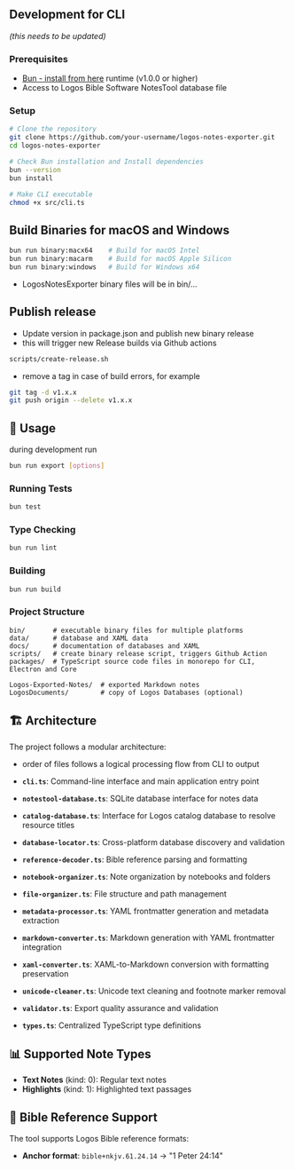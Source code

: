 ## Development for CLI

*(this needs to be updated)*

### Prerequisites

- [Bun - install from here](https://bun.sh/) runtime (v1.0.0 or higher)
- Access to Logos Bible Software NotesTool database file

### Setup

```bash
# Clone the repository
git clone https://github.com/your-username/logos-notes-exporter.git
cd logos-notes-exporter

# Check Bun installation and Install dependencies
bun --version
bun install

# Make CLI executable
chmod +x src/cli.ts
```

## Build Binaries for macOS and Windows

```sh
bun run binary:macx64    # Build for macOS Intel
bun run binary:macarm    # Build for macOS Apple Silicon  
bun run binary:windows   # Build for Windows x64
```

- LogosNotesExporter binary files will be in bin/...

## Publish release

- Update version in package.json and publish new binary release
- this will trigger new Release builds via Github actions

```sh
scripts/create-release.sh
```

- remove a tag in case of build errors, for example

```sh
git tag -d v1.x.x
git push origin --delete v1.x.x
```

## 📖 Usage

during development run

```sh
bun run export [options]
```

### Running Tests

```bash
bun test
```

### Type Checking

```bash
bun run lint
```

### Building

```bash
bun run build
```

### Project Structure

```
bin/       # executable binary files for multiple platforms
data/      # database and XAML data
docs/      # documentation of databases and XAML
scripts/   # create binary release script, triggers Github Action
packages/  # TypeScript source code files in monorepo for CLI, Electron and Core

Logos-Exported-Notes/  # exported Markdown notes  
LogosDocuments/        # copy of Logos Databases (optional)
```

## 🏗 Architecture

The project follows a modular architecture:

- order of files follows a logical processing flow from CLI to output

- **`cli.ts`**: Command-line interface and main application entry point
- **`notestool-database.ts`**: SQLite database interface for notes data
- **`catalog-database.ts`**: Interface for Logos catalog database to resolve resource titles
- **`database-locator.ts`**: Cross-platform database discovery and validation
- **`reference-decoder.ts`**: Bible reference parsing and formatting
- **`notebook-organizer.ts`**: Note organization by notebooks and folders
- **`file-organizer.ts`**: File structure and path management
- **`metadata-processor.ts`**: YAML frontmatter generation and metadata extraction
- **`markdown-converter.ts`**: Markdown generation with YAML frontmatter integration
- **`xaml-converter.ts`**: XAML-to-Markdown conversion with formatting preservation
- **`unicode-cleaner.ts`**: Unicode text cleaning and footnote marker removal
- **`validator.ts`**: Export quality assurance and validation
- **`types.ts`**: Centralized TypeScript type definitions

## 📊 Supported Note Types

- **Text Notes** (kind: 0): Regular text notes
- **Highlights** (kind: 1): Highlighted text passages

## 🔗 Bible Reference Support

The tool supports Logos Bible reference formats:

- **Anchor format**: `bible+nkjv.61.24.14` → "1 Peter 24:14"
